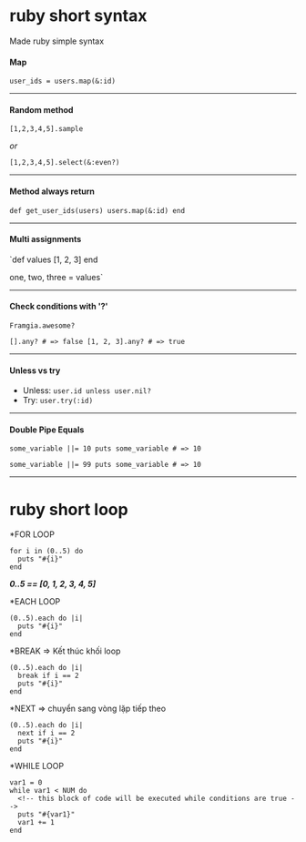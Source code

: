 # ruby short syntax
Made ruby simple syntax


#### Map

`user_ids = users.map(&:id)`


---
#### Random method

`[1,2,3,4,5].sample`

*or*

`[1,2,3,4,5].select(&:even?)`

---
#### Method always return

`def get_user_ids(users)
  users.map(&:id)
end`

---
#### Multi assignments
`def values
  [1, 2, 3]
end

one, two, three = values`

---
#### Check conditions with '?'

`Framgia.awesome?`

`[].any? # => false
[1, 2, 3].any? # => true`


---
#### Unless vs try
* Unless:
  `user.id unless user.nil?`
* Try:
  `user.try(:id)`
  
  
 ---
 #### Double Pipe Equals
 `some_variable ||= 10
puts some_variable # => 10`

`some_variable ||= 99
puts some_variable # => 10`

---

  
# ruby short loop

*FOR LOOP
```
for i in (0..5) do
  puts "#{i}"
end
```


***0..5 == [0, 1, 2, 3, 4, 5]***

*EACH LOOP
```
(0..5).each do |i|
  puts "#{i}"
end
```

*BREAK => Kết thúc khối loop
```
(0..5).each do |i|
  break if i == 2
  puts "#{i}"
end
```

*NEXT => chuyển sang vòng lặp tiếp theo
```
(0..5).each do |i|
  next if i == 2
  puts "#{i}"
end
```


*WHILE LOOP
```
var1 = 0
while var1 < NUM do
  <!-- this block of code will be executed while conditions are true -->
  puts "#{var1}"
  var1 += 1
end
```





